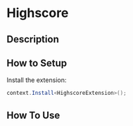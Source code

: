 # Highscore

## Description

## How to Setup

Install the extension:
```csharp
context.Install<HighscoreExtension>();
```

## How To Use

